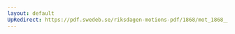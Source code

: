 ```yaml
---
layout: default
UpRedirect: https://pdf.swedeb.se/riksdagen-motions-pdf/1868/mot_1868__ak__reg/mot_1868__ak__reg_004.pdf
---
```

